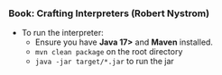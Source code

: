 ### Book: Crafting Interpreters (Robert Nystrom)

- To run the interpreter:
   - Ensure you have **Java 17>** and **Maven** installed.
   - `mvn clean package` on the root directory
   - `java -jar target/*.jar` to run the jar
